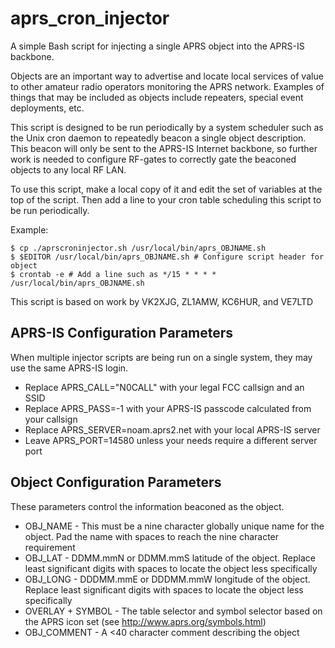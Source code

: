 # aprs_cron_injector
A simple Bash script for injecting a single APRS object into the APRS-IS
backbone.

Objects are an important way to advertise and locate local services of
value to other amateur radio operators monitoring the APRS network.
Examples of things that may be included as objects include repeaters,
special event deployments, etc.

This script is designed to be run periodically by a system scheduler such
as the Unix cron daemon to repeatedly beacon a single object description.
This beacon will only be sent to the APRS-IS Internet backbone, so further
work is needed to configure RF-gates to correctly gate the beaconed objects
to any local RF LAN.

To use this script, make a local copy of it and edit the set of variables
at the top of the script. Then add a line to your cron table scheduling
this script to be run periodically.

Example:

    $ cp ./aprscroninjector.sh /usr/local/bin/aprs_OBJNAME.sh
    $ $EDITOR /usr/local/bin/aprs_OBJNAME.sh # Configure script header for object
    $ crontab -e # Add a line such as */15 * * * * /usr/local/bin/aprs_OBJNAME.sh

This script is based on work by VK2XJG, ZL1AMW, KC6HUR, and VE7LTD

## APRS-IS Configuration Parameters

When multiple injector scripts are being run on a single system, they may use
the same APRS-IS login. 

* Replace APRS_CALL="N0CALL" with your legal FCC callsign and an SSID
* Replace APRS_PASS=-1 with your APRS-IS passcode calculated from your callsign
* Replace APRS_SERVER=noam.aprs2.net with your local APRS-IS server
* Leave APRS_PORT=14580 unless your needs require a different server port

## Object Configuration Parameters

These parameters control the information beaconed as the object.

* OBJ_NAME - This must be a nine character globally unique name for the object.
Pad the name with spaces to reach the nine character requirement
* OBJ_LAT - DDMM.mmN or DDMM.mmS latitude of the object. Replace least significant
digits with spaces to locate the object less specifically
* OBJ_LONG - DDDMM.mmE or DDDMM.mmW longitude of the object.
Replace least significant digits with spaces to locate the object less specifically
* OVERLAY + SYMBOL - The table selector and symbol selector based on 
the APRS icon set (see http://www.aprs.org/symbols.html)
* OBJ_COMMENT - A <40 character comment describing the object


